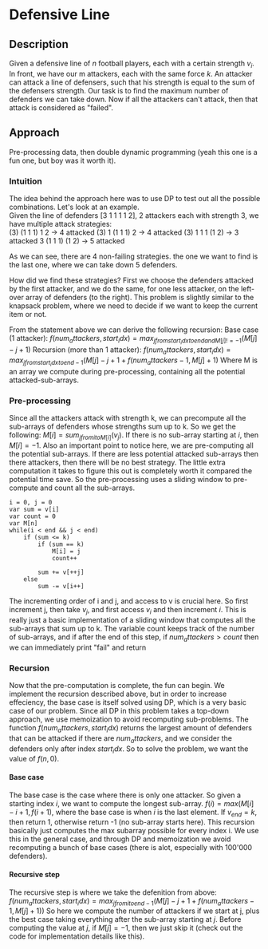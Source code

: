 # Defensive Line
## Description
Given a defensive line of $n$ football players, each with a certain strength $v_i$. In front, we have our m attackers, each with the same force $k$. An attacker can attack a line of defensers, such that his strength is equal to the sum of the defensers strength. Our task is to find the maximum number of defenders we can take down. Now if all the attackers can't attack, then that attack is considered as "failed".

## Approach
Pre-processing data, then double dynamic programming (yeah this one is a fun one, but boy was it worth it). 

### Intuition
The idea behind the approach here was to use DP to test out all the possible combinations. Let's look at an example.  
Given the line of defenders [3 1 1 1 1 2], 2 attackers each with strength 3, we have multiple attack strategies:  
(3) (1 1 1) 1 2 -> 4 attacked
(3) 1 (1 1 1) 2 -> 4 attacked
(3) 1 1 1 (1 2) -> 3 attacked
3 (1 1 1) (1 2) -> 5 attacked 

As we can see, there are 4 non-failing strategies. the one we want to find is the last one, where we can take down 5 defenders.

How did we find these strategies? First we choose the defenders attacked by the first attacker, and we do the same, for one less attacker, on the left-over array of defenders (to the right). This problem is slightly similar to the knapsack problem, where we need to decide if we want to keep the current item or not.

From the statement above we can derive the following recursion:
Base case (1 attacker): $f(num_attackers, start_idx) = max_{j from start_idx to end and M[j] != -1}(M[j] - j + 1)$
Recursion (more than 1 attacker): $f(num_attackers, start_idx) = max_{j from start_idx to end-1}(M[j] - j + 1 + f(num_attackers - 1, M[j] + 1)$
Where M is an array we compute during pre-processing, containing all the potential attacked-sub-arrays. 

### Pre-processing
Since all the attackers attack with strength k, we can precompute all the sub-arrays of defenders whose strengths sum up to k. So we get the following:
$M[i] = sum_{j from i to M[i]}(v_j)$. If there is no sub-array starting at $i$, then $M[i] = -1$.
Also an important point to notice here, we are pre-computing all the potential sub-arrays. If there are less potential attacked sub-arrays then there attackers, then there will be no best strategy. The little extra computation it takes to figure this out is completely worth it compared the potential time save. So the pre-processing uses a sliding window to pre-compute and count all the sub-arrays.

```
i = 0, j = 0
var sum = v[i]
var count = 0
var M[n]
while(i < end && j < end)
    if (sum <= k) 
        if (sum == k)
            M[i] = j
            count++

        sum += v[++j]
    else
        sum -= v[i++]
```

The incrementing order of i and j, and access to v is crucial here. So first increment j, then take $v_j$, and first access $v_i$ and then increment $i$. This is really just a basic implementation of a sliding window that computes all the sub-arrays that sum up to k. The variable count keeps track of the number of sub-arrays, and if after the end of this step, if $num_attackers > count$ then we can immediately print "fail" and return

### Recursion
Now that the pre-computation is complete, the fun can begin. We implement the recursion described above, but in order to increase effeciency, the base case is itself solved using DP, which is a very basic case of our problem. Since all DP in this problem takes a top-down approach, we use memoization to avoid recomputing sub-problems.
The function $f(num_attackers, start_idx)$ returns the largest amount of defenders that can be attacked if there are $num_attackers$, and we consider the defenders only after index $start_idx$. So to solve the problem, we want the value of $f(n, 0)$.

#### Base case
The base case is the case where there is only one attacker. So given a starting index $i$, we want to compute the longest sub-array.
$f(i) = max(M[i] - i + 1, f(i+1)$, where the base case is when $i$ is the last element. If $v_{end} = k$, then return 1, otherwise return -1 (no sub-array starts here).
This recursion basically just computes the max subarray possible for every index i. We use this in the general case, and through DP and memoization we avoid recomputing a bunch of base cases (there is alot, especially with 100'000 defenders).

#### Recursive step
The recursive step is where we take the defenition from above:
$f(num_attackers, start_idx) = max_{j from i to end-1}(M[j] - j + 1 + f(num_attackers-1, M[j] + 1))$
So here we compute the number of attackers if we start at j, plus the best case taking everything after the sub-array starting at $j$.
Before computing the value at $j$, if $M[j] = -1$, then we just skip it (check out the code for implementation details like this).
